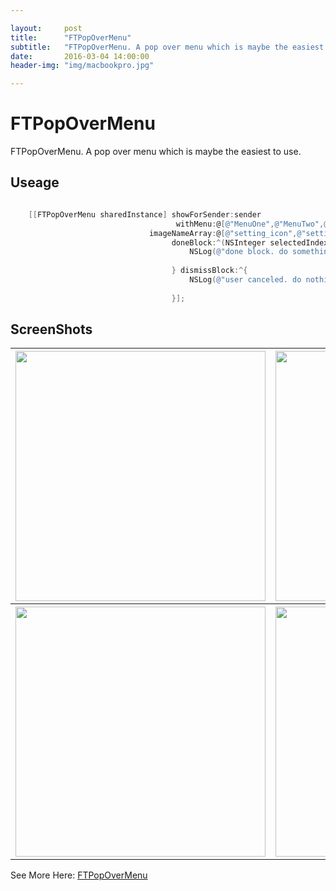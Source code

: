```yaml
---

layout:     post
title:      "FTPopOverMenu"
subtitle:   "FTPopOverMenu. A pop over menu which is maybe the easiest to use."
date:       2016-03-04 14:00:00
header-img: "img/macbookpro.jpg"

---
```


<h1>FTPopOverMenu</h1>

FTPopOverMenu. A pop over menu which is maybe the easiest to use.


<h2>Useage</h2>

```objective-c

    [[FTPopOverMenu sharedInstance] showForSender:sender
                                     withMenu:@[@"MenuOne",@"MenuTwo",@"MenuThr"]
                               imageNameArray:@[@"setting_icon",@"setting_icon",@"setting_icon"]
                                    doneBlock:^(NSInteger selectedIndex) {
                                        NSLog(@"done block. do something. selectedIndex : %ld", (long)selectedIndex);
                                        
                                    } dismissBlock:^{
                                        NSLog(@"user canceled. do nothing.");
                                        
                                    }];

```

<h2>ScreenShots</h2>

<table>
	<tr>
		<th><img src="https://raw.githubusercontent.com/liufengting/FTPopOverMenu/master/ScreenShots/ScreenShot01.jpg" width="400"/></th>
		<th><img src="https://raw.githubusercontent.com/liufengting/FTPopOverMenu/master/ScreenShots/ScreenShot02.jpg" width="400"/></th>
	</tr>
	<tr>
		<th><img src="https://raw.githubusercontent.com/liufengting/FTPopOverMenu/master/ScreenShots/ScreenShot03.jpg" width="400"/></th>
		<th><img src="https://raw.githubusercontent.com/liufengting/FTPopOverMenu/master/ScreenShots/ScreenShot04.jpg" width="400"/></th>
	</tr>
</table>







See More Here: [FTPopOverMenu](https://github.com/liufengting/FTPopOverMenu)


